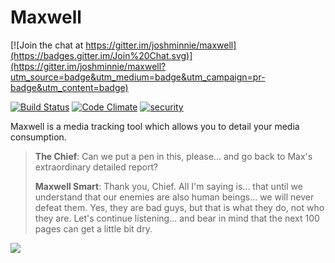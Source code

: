 # Maxwell

[![Join the chat at https://gitter.im/joshminnie/maxwell](https://badges.gitter.im/Join%20Chat.svg)](https://gitter.im/joshminnie/maxwell?utm_source=badge&utm_medium=badge&utm_campaign=pr-badge&utm_content=badge)

[![Build Status](https://semaphoreci.com/api/v1/projects/2f00b4ae-f780-4173-9d94-e774497f1d0c/505115/shields_badge.svg)](https://semaphoreci.com/joshminnie/maxwell)
[![Code Climate](https://codeclimate.com/github/joshminnie/maxwell/badges/gpa.svg)](https://codeclimate.com/github/joshminnie/maxwell)
[![security](https://hakiri.io/github/joshminnie/maxwell/master.svg)](https://hakiri.io/github/joshminnie/maxwell/master)

Maxwell is a media tracking tool which allows you to detail your media consumption.

> **The Chief**: Can we put a pen in this, please... and go back to Max's extraordinary detailed report?
>
> **Maxwell Smart**: Thank you, Chief. All I'm saying is... that until we understand that our enemies are also human beings... we will never defeat them. Yes, they are bad guys, but that is what they do, not who they are. Let's continue listening... and bear in mind that the next 100 pages can get a little bit dry.

![](https://github.com/joshminnie/maxwell/blob/master/app/assets/images/get-smart.jpg)
